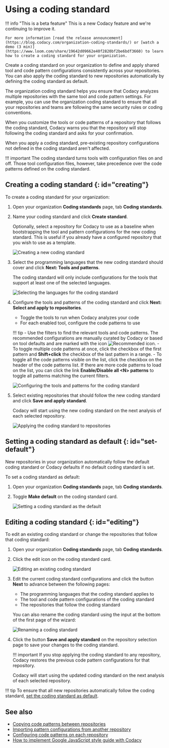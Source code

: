 # Using a coding standard

!!! info "This is a beta feature"
    This is a new Codacy feature and <span class="skip-vale">we're</span> continuing to improve it.

    For more information [read the release announcement](https://blog.codacy.com/organization-coding-standards/) or [watch a demo (3 min)](https://www.loom.com/share/19642d09662e40f2820bf2be6bdf3660) to learn how to create a coding standard for your organization.

Create a coding standard on your organization to define and apply shared tool and code pattern configurations consistently across your repositories. You can also apply the coding standard to new repositories automatically by defining the coding standard as default.

The organization coding standard helps you ensure that Codacy analyzes multiple repositories with the same tool and code pattern settings. For example, you can use the organization coding standard to ensure that all your repositories and teams are following the same security rules or coding conventions.

When you customize the tools or code patterns of a repository that follows the coding standard, Codacy warns you that the repository will stop following the coding standard and asks for your confirmation.

When you apply a coding standard, pre-existing repository configurations not defined in the coding standard aren't affected.

!!! important
    The coding standard turns tools with configuration files on and off. Those tool configuration files, however, take precedence over the code patterns defined on the coding standard.

## Creating a coding standard {: id="creating"}

To create a coding standard for your organization:

1.  Open your organization **Coding standards** page, tab **Coding standards**.

1.  Name your coding standard and click **Create standard**.

    Optionally, select a repository for Codacy to use as a baseline when bootstrapping the tool and pattern configurations for the new coding standard. This is useful if you already have a configured repository that you wish to use as a template.

    ![Creating a new coding standard](images/coding-standard-create.png)

1.  Select the programming languages that the new coding standard should cover and click **Next: Tools and patterns**.

    The coding standard will only include configurations for the tools that support at least one of the selected languages.

    ![Selecting the languages for the coding standard](images/coding-standard-select-languages.png)

1.  Configure the tools and patterns of the coding standard and click **Next: Select and apply to repositories**.

    -   Toggle the tools to run when Codacy analyzes your code
    -   For each enabled tool, configure the code patterns to use

    !!! tip
        -   Use the filters to find the relevant tools and code patterns. The recommended configurations are manually curated by Codacy or based on tool defaults and are marked with the icon ![Recommended icon](images/coding-standard-recommended-icon.png).
        -   To toggle multiple code patterns at once, click the checkbox of the first pattern and **Shift+click** the checkbox of the last pattern in a range.
        -   To toggle all the code patterns visible on the list, click the checkbox on the header of the code patterns list. If there are more code patterns to load on the list, you can click the link **Enable/Disable all &lt;N&gt; patterns** to toggle all patterns matching the current filters.

    ![Configuring the tools and patterns for the coding standard](images/coding-standard-configure-tools.png)

1.  Select existing repositories that should follow the new coding standard and click **Save and apply standard**.

    Codacy will start using the new coding standard on the next analysis of each selected repository.

    ![Applying the coding standard to repositories](images/coding-standard-apply.png)

## Setting a coding standard as default {: id="set-default"}

New repositories in your organization automatically follow the default coding standard or Codacy defaults if no default coding standard is set.

To set a coding standard as default:

1.  Open your organization **Coding standards** page, tab **Coding standards**.

1.  Toggle **Make default** on the coding standard card.

    ![Setting a coding standard as the default](images/coding-standard-set-default.png)

## Editing a coding standard {: id="editing"}

To edit an existing coding standard or change the repositories that follow that coding standard:

1.  Open your organization **Coding standards** page, tab **Coding standards**.

1.  Click the edit icon on the coding standard card.

    ![Editing an existing coding standard](images/coding-standard-edit.png)

1.  Edit the current coding standard configurations and click the button **Next** to advance between the following pages:

    -   The programming languages that the coding standard applies to
    -   The tool and code pattern configurations of the coding standard
    -   The repositories that follow the coding standard

    You can also rename the coding standard using the input at the bottom of the first page of the wizard:

    ![Renaming a coding standard](images/coding-standard-rename.png)

1.  Click the button **Save and apply standard** on the repository selection page to save your changes to the coding standard.

    !!! important
        If you stop applying the coding standard to any repository, Codacy restores the previous code pattern configurations for that repository.

    Codacy will start using the updated coding standard on the next analysis of each selected repository.

!!! tip
    To ensure that all new repositories automatically follow the coding standard, [set the coding standard as default](#set-default).

## See also

-   [Copying code patterns between repositories](copying-code-patterns-between-repositories.md)
-   [Importing pattern configurations from another repository](../repositories-configure/configuring-code-patterns.md#import-patterns)
-   [Configuring code patterns on each repository](../repositories-configure/configuring-code-patterns.md)
-   [How to implement Google JavaScript style guide with Codacy](https://blog.codacy.com/implement-google-javascript-style-guide-with-codacy/)
